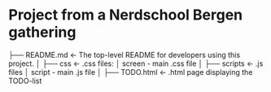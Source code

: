 # Project from a Nerdschool Bergen gathering

├── README.md          <- The top-level README for developers using this project.
│
├── css                <- .css files:
│                          screen - main .css file
│
├── scripts             <- .js files
│                           script - main .js file
│
├── TODO.html            <- .html page displaying the TODO-list
